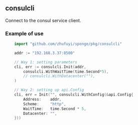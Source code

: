## consulcli

Connect to the consul service client.

### Example of use

```go
    import "github.com/zhufuyi/sponge/pkg/consulcli"

    addr := "192.168.3.37:8500"

    // Way 1: setting parameters
    cli, err := consulcli.Init(addr,
        consulcli.WithWaitTime(time.Second*5),
        // consulcli.WithDatacenter(""),
    )

    // Way 2: setting up api.Config
    cli, err = Init("", consulcli.WithConfig(&api.Config{
        Address:    addr,
        Scheme:     "http",
        WaitTime:   time.Second * 5,
        Datacenter: "",
    }))
```
